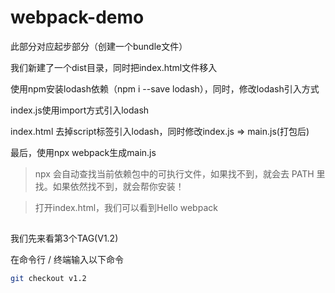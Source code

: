 # webpack-demo

此部分对应起步部分（创建一个bundle文件）

我们新建了一个dist目录，同时把index.html文件移入

使用npm安装lodash依赖（npm i --save lodash），同时，修改lodash引入方式

index.js使用import方式引入lodash

index.html 去掉script标签引入lodash，同时修改index.js => main.js(打包后)

最后，使用npx webpack生成main.js

> npx 会自动查找当前依赖包中的可执行文件，如果找不到，就会去 PATH 里找。如果依然找不到，就会帮你安装！

> 打开index.html，我们可以看到Hello webpack

## 

我们先来看第3个TAG(V1.2)

在命令行 / 终端输入以下命令

```bash
git checkout v1.2
```





